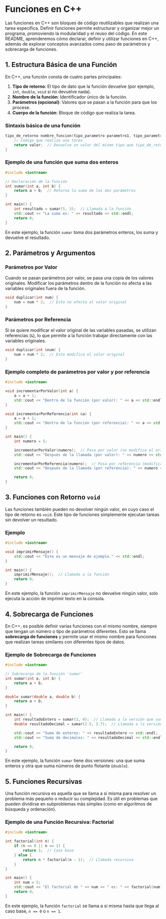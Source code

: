 # **Funciones en C++**

Las funciones en C++ son bloques de código reutilizables que realizan una tarea específica. Definir funciones permite estructurar y organizar mejor un programa, promoviendo la modularidad y el reuso del código. En este README, aprenderemos cómo declarar, definir y utilizar funciones en C++, además de explorar conceptos avanzados como paso de parámetros y sobrecarga de funciones.

## **1. Estructura Básica de una Función**

En C++, una función consta de cuatro partes principales:

1. **Tipo de retorno**: El tipo de dato que la función devuelve (por ejemplo, `int`, `double`, `void` si no devuelve nada).
2. **Nombre de la función**: Identificador único de la función.
3. **Parámetros (opcional)**: Valores que se pasan a la función para que los procese.
4. **Cuerpo de la función**: Bloque de código que realiza la tarea.

### **Sintaxis básica de una función**

```cpp
tipo_de_retorno nombre_funcion(tipo_parametro parametro1, tipo_parametro parametro2) {
    // Código que realiza una tarea
    return valor;  // Devuelve un valor del mismo tipo que tipo_de_retorno
}
```

### **Ejemplo de una función que suma dos enteros**

```cpp
#include <iostream>

// Declaración de la función
int sumar(int a, int b) {
    return a + b;  // Retorna la suma de los dos parámetros
}

int main() {
    int resultado = sumar(5, 3);  // Llamada a la función
    std::cout << "La suma es: " << resultado << std::endl;
    return 0;
}
```

En este ejemplo, la función `sumar` toma dos parámetros enteros, los suma y devuelve el resultado.

## **2. Parámetros y Argumentos**

### **Parámetros por Valor**
Cuando se pasan parámetros por valor, se pasa una copia de los valores originales. Modificar los parámetros dentro de la función no afecta a las variables originales fuera de la función.

```cpp
void duplicar(int num) {
    num = num * 2;  // Esto no afecta al valor original
}
```

### **Parámetros por Referencia**
Si se quiere modificar el valor original de las variables pasadas, se utilizan referencias (`&`), lo que permite a la función trabajar directamente con las variables originales.

```cpp
void duplicar(int &num) {
    num = num * 2;  // Esto modifica el valor original
}
```

### **Ejemplo completo de parámetros por valor y por referencia**

```cpp
#include <iostream>

void incrementarPorValor(int a) {
    a = a + 1;
    std::cout << "Dentro de la función (por valor): " << a << std::endl;
}

void incrementarPorReferencia(int &a) {
    a = a + 1;
    std::cout << "Dentro de la función (por referencia): " << a << std::endl;
}

int main() {
    int numero = 5;

    incrementarPorValor(numero);  // Pasa por valor (no modifica el original)
    std::cout << "Después de la llamada (por valor): " << numero << std::endl;

    incrementarPorReferencia(numero);  // Pasa por referencia (modifica el original)
    std::cout << "Después de la llamada (por referencia): " << numero << std::endl;

    return 0;
}
```

## **3. Funciones con Retorno `void`**

Las funciones también pueden no devolver ningún valor, en cuyo caso el tipo de retorno es `void`. Este tipo de funciones simplemente ejecutan tareas sin devolver un resultado.

### **Ejemplo**

```cpp
#include <iostream>

void imprimirMensaje() {
    std::cout << "Este es un mensaje de ejemplo." << std::endl;
}

int main() {
    imprimirMensaje();  // Llamada a la función
    return 0;
}
```

En este ejemplo, la función `imprimirMensaje` no devuelve ningún valor, solo ejecuta la acción de imprimir texto en la consola.

## **4. Sobrecarga de Funciones**

En C++, es posible definir varias funciones con el mismo nombre, siempre que tengan un número o tipo de parámetros diferentes. Esto se llama **sobrecarga de funciones** y permite usar el mismo nombre para funciones que realizan tareas similares con diferentes tipos de datos.

### **Ejemplo de Sobrecarga de Funciones**

```cpp
#include <iostream>

// Sobrecarga de la función 'sumar'
int sumar(int a, int b) {
    return a + b;
}

double sumar(double a, double b) {
    return a + b;
}

int main() {
    int resultadoEntero = sumar(3, 4);  // Llamada a la versión que suma enteros
    double resultadoDecimal = sumar(2.5, 3.7);  // Llamada a la versión que suma doubles

    std::cout << "Suma de enteros: " << resultadoEntero << std::endl;
    std::cout << "Suma de decimales: " << resultadoDecimal << std::endl;

    return 0;
}
```

En este ejemplo, la función `sumar` tiene dos versiones: una que suma enteros y otra que suma números de punto flotante (`double`).

## **5. Funciones Recursivas**

Una función recursiva es aquella que se llama a sí misma para resolver un problema más pequeño o reducir su complejidad. Es útil en problemas que pueden dividirse en subproblemas más simples (como en algoritmos de búsqueda y ordenación).

### **Ejemplo de una Función Recursiva: Factorial**

```cpp
#include <iostream>

int factorial(int n) {
    if (n == 0 || n == 1) {
        return 1;  // Caso base
    } else {
        return n * factorial(n - 1);  // Llamada recursiva
    }
}

int main() {
    int num = 5;
    std::cout << "El factorial de " << num << " es: " << factorial(num) << std::endl;
    return 0;
}
```

En este ejemplo, la función `factorial` se llama a sí misma hasta que llega al caso base, `n == 0` o `n == 1`.
